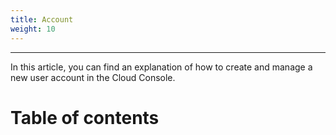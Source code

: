 ```yaml
---
title: Account
weight: 10
---
```

___
In this article, you can find an explanation of how to create and manage a new user account in the Cloud Console.

# Table of contents